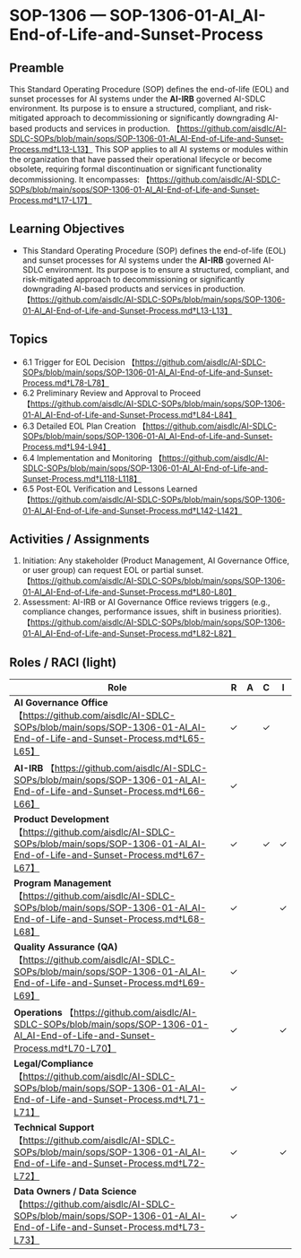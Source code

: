 # SOP-1306 — SOP-1306-01-AI\_AI-End-of-Life-and-Sunset-Process

## Preamble
This Standard Operating Procedure (SOP) defines the end-of-life (EOL) and sunset processes for AI systems under the **AI-IRB** governed AI-SDLC environment. Its purpose is to ensure a structured, compliant, and risk-mitigated approach to decommissioning or significantly downgrading AI-based products and services in production. 【https://github.com/aisdlc/AI-SDLC-SOPs/blob/main/sops/SOP-1306-01-AI_AI-End-of-Life-and-Sunset-Process.md†L13-L13】
This SOP applies to all AI systems or modules within the organization that have passed their operational lifecycle or become obsolete, requiring formal discontinuation or significant functionality decommissioning. It encompasses: 【https://github.com/aisdlc/AI-SDLC-SOPs/blob/main/sops/SOP-1306-01-AI_AI-End-of-Life-and-Sunset-Process.md†L17-L17】

## Learning Objectives
- This Standard Operating Procedure (SOP) defines the end-of-life (EOL) and sunset processes for AI systems under the **AI-IRB** governed AI-SDLC environment. Its purpose is to ensure a structured, compliant, and risk-mitigated approach to decommissioning or significantly downgrading AI-based products and services in production. 【https://github.com/aisdlc/AI-SDLC-SOPs/blob/main/sops/SOP-1306-01-AI_AI-End-of-Life-and-Sunset-Process.md†L13-L13】

## Topics
- 6.1 Trigger for EOL Decision 【https://github.com/aisdlc/AI-SDLC-SOPs/blob/main/sops/SOP-1306-01-AI_AI-End-of-Life-and-Sunset-Process.md†L78-L78】
- 6.2 Preliminary Review and Approval to Proceed 【https://github.com/aisdlc/AI-SDLC-SOPs/blob/main/sops/SOP-1306-01-AI_AI-End-of-Life-and-Sunset-Process.md†L84-L84】
- 6.3 Detailed EOL Plan Creation 【https://github.com/aisdlc/AI-SDLC-SOPs/blob/main/sops/SOP-1306-01-AI_AI-End-of-Life-and-Sunset-Process.md†L94-L94】
- 6.4 Implementation and Monitoring 【https://github.com/aisdlc/AI-SDLC-SOPs/blob/main/sops/SOP-1306-01-AI_AI-End-of-Life-and-Sunset-Process.md†L118-L118】
- 6.5 Post-EOL Verification and Lessons Learned 【https://github.com/aisdlc/AI-SDLC-SOPs/blob/main/sops/SOP-1306-01-AI_AI-End-of-Life-and-Sunset-Process.md†L142-L142】

## Activities / Assignments
1) Initiation: Any stakeholder (Product Management, AI Governance Office, or user group) can request EOL or partial sunset. 【https://github.com/aisdlc/AI-SDLC-SOPs/blob/main/sops/SOP-1306-01-AI_AI-End-of-Life-and-Sunset-Process.md†L80-L80】
2) Assessment: AI-IRB or AI Governance Office reviews triggers (e.g., compliance changes, performance issues, shift in business priorities). 【https://github.com/aisdlc/AI-SDLC-SOPs/blob/main/sops/SOP-1306-01-AI_AI-End-of-Life-and-Sunset-Process.md†L82-L82】

## Roles / RACI (light)
| Role | R | A | C | I |
|---|---|---|---|---|
| **AI Governance Office** 【https://github.com/aisdlc/AI-SDLC-SOPs/blob/main/sops/SOP-1306-01-AI_AI-End-of-Life-and-Sunset-Process.md†L65-L65】 | ✓ |  | ✓ |  |
| **AI-IRB** 【https://github.com/aisdlc/AI-SDLC-SOPs/blob/main/sops/SOP-1306-01-AI_AI-End-of-Life-and-Sunset-Process.md†L66-L66】 | ✓ |  |  |  |
| **Product Development** 【https://github.com/aisdlc/AI-SDLC-SOPs/blob/main/sops/SOP-1306-01-AI_AI-End-of-Life-and-Sunset-Process.md†L67-L67】 | ✓ |  | ✓ | ✓ |
| **Program Management** 【https://github.com/aisdlc/AI-SDLC-SOPs/blob/main/sops/SOP-1306-01-AI_AI-End-of-Life-and-Sunset-Process.md†L68-L68】 | ✓ |  |  | ✓ |
| **Quality Assurance (QA)** 【https://github.com/aisdlc/AI-SDLC-SOPs/blob/main/sops/SOP-1306-01-AI_AI-End-of-Life-and-Sunset-Process.md†L69-L69】 | ✓ |  |  |  |
| **Operations** 【https://github.com/aisdlc/AI-SDLC-SOPs/blob/main/sops/SOP-1306-01-AI_AI-End-of-Life-and-Sunset-Process.md†L70-L70】 | ✓ |  |  | ✓ |
| **Legal/Compliance** 【https://github.com/aisdlc/AI-SDLC-SOPs/blob/main/sops/SOP-1306-01-AI_AI-End-of-Life-and-Sunset-Process.md†L71-L71】 | ✓ |  |  |  |
| **Technical Support** 【https://github.com/aisdlc/AI-SDLC-SOPs/blob/main/sops/SOP-1306-01-AI_AI-End-of-Life-and-Sunset-Process.md†L72-L72】 | ✓ |  |  | ✓ |
| **Data Owners / Data Science** 【https://github.com/aisdlc/AI-SDLC-SOPs/blob/main/sops/SOP-1306-01-AI_AI-End-of-Life-and-Sunset-Process.md†L73-L73】 | ✓ |  |  |  |
